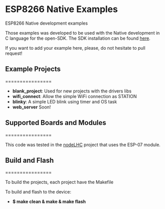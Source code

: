 # ESP8266 Native Examples
ESP8266 Native development examples

Those examples was developed to be used with the Native development in C language for the open-SDK.
The SDK installation can be found [here](https://github.com/pfalcon/esp-open-sdk).

If you want to add your example here, please, do not hesitate to pull request!

## Example Projects
================

* **blank_project**: Used for new projects with the drivers libs
* **wifi_connect**: Allow the simple WiFi connection as STATION
* **blinky**: A simple LED blink using timer and OS task
* **web_server** Soon!
 
## Supported Boards and Modules
================

This code was tested in the [nodeLHC](https://hackaday.io/project/7763-nodelhc-esp8266-development-board) project that uses the ESP-07 module.

## Build and Flash
================

To build the projects, each project have the Makefile

To build and flash to the device:

* **$ make clean & make & make flash**
